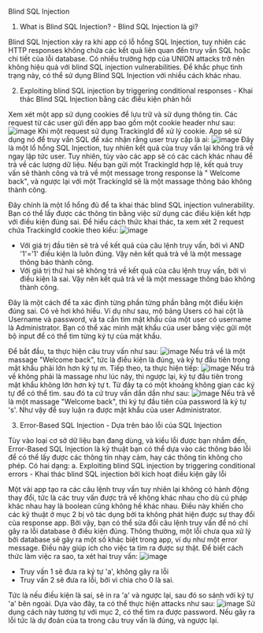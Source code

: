 Blind SQL Injection
1. What is Blind SQL Injection? - Blind SQL Injection là gì?

Blind SQL Injection xảy ra khi app có lỗ hổng SQL Injection, tuy nhiên các HTTP responses không chứa các kết quả liên quan đến truy vấn SQL hoặc chi tiết của lỗi database. Có nhiều trường hợp của UNION attacks trở nên không hiệu quả với blind SQL injection vulnerabilities. Để khắc phục tình trạng này, có thể sử dụng Blind SQL Injection với nhiều cách khác nhau.

2. Exploiting blind SQL injection by triggering conditional responses - Khai thác Blind SQL Injection bằng các điều kiện phản hồi

Xem xét một app sử dụng cookies để lưu trữ và sử dụng thông tin. Các request từ các user gửi đến app bao gồm một cookie header như sau:
![image](https://github.com/phtuanthanh/LabPortwigger/assets/138991479/45d18f87-4041-4514-8064-8c86a5d9ae10)
Khi một request sử dụng TrackingId để xử lý cookie. App sẽ sử dụng nó để truy vấn SQL để xác nhận rằng user truy cập là ai:
![image](https://github.com/phtuanthanh/LabPortwigger/assets/138991479/8beafa0a-5eae-4bbe-a1d5-a6843d1748b9)
Đây là một lổ hổng SQL Injection, tuy nhiên kết quả của truy vấn lại không trả về ngay lập tức user. Tuy nhiên, tùy vào các app sẽ có các cách khác nhau để trả về các lượng dữ liệu. Nếu bạn gửi một TrackingId hợp lệ, kết quả truy vấn sẽ thành công và trả về một message trong response là " Welcome back", và ngược lại với một TrackingId sẽ là một massage thông báo không thành công.

Đây chính là một lổ hổng đủ để ta khai thác blind SQL injection vulnerability. Bạn có thể lấy được các thông tin bằng việc sử dụng các điều kiện kết hợp với điều kiện đúng sai. Để hiểu cách thức khai thác, ta xem xét 2 request chứa TrackingId cookie theo kiểu:
![image](https://github.com/phtuanthanh/LabPortwigger/assets/138991479/8048a0f7-5401-402c-85a0-3f2ddd061b76)
+ Với giá trị đầu tiên sẽ trả về kết quả của câu lệnh truy vấn, bởi vì AND '1'='1' điều kiện là luôn đúng. Vậy nên kết quả trả về là một message thông báo thành công.
+ Với giá trị thứ hai  sẽ không trả về kết quả của câu lệnh truy vấn, bởi vì điều kiện là sai. Vậy nên kết quả trả về là một message thông báo không thành công.

Đây là một cách để ta xác định từng phần từng phần bằng một điều kiện đúng sai. Có vẻ hơi khó hiểu. Ví dụ như sau, mộ bảng Users có hai cột là Username và password, và ta cần tìm mật khẩu của một user có username là Administrator. Bạn có thể xác minh mật khẩu của user bằng việc gửi một bộ input để có thể tìm từng ký tự của mật khẩu.

Để bắt đầu, ta thực hiện câu truy vấn như sau:
![image](https://github.com/phtuanthanh/LabPortwigger/assets/138991479/e543d08b-83e7-402c-ac93-c7339ecb127e)
Nếu trả về là một massage "Welcome back", tức là điều kiện là đúng, và ký tự đầu tiên trong mật khẩu phải lớn hơn ký tự m.
Tiếp theo, ta thực hiện tiếp:
![image](https://github.com/phtuanthanh/LabPortwigger/assets/138991479/41300f65-6976-413d-afd2-af30cfaa08e6)
Nếu trả về không phải là massage như lúc nãy, thì ngược lại, ký tự đầu tiên trong mật khẩu không lớn hơn ký tự t. Từ đây ta có một khoảng không gian các ký tự để có thể tìm. sau đó ta cứ truy vấn dần dần như sau:
![image](https://github.com/phtuanthanh/LabPortwigger/assets/138991479/458d7114-ec44-41ae-87c7-4c0d376caa62)
Nếu trả về là một massage "Welcome back", thì ký tự đầu tiên của password là ký tự 's'.
Như vậy để suy luận ra được mật khẩu của user Administrator.

3. Error-Based SQL Injection - Dựa trên báo lỗi của SQL Injection

Tùy vào loại cơ sở dữ liệu bạn đang dùng, và kiểu lỗi được bạn nhắm đến, Error-Based SQL Injection là kỹ thuật bạn có thể dựa vào các thông báo lỗi để có thể lấy được các thông tin nhạy cảm, hay các thông tin không cho phép. Có hai dạng:
a. Exploiting blind SQL injection by triggering conditional errors - Khai thác blind SQL injection bởi kích hoạt điều kiện gây lỗi

Một vài app tạo ra các câu lệnh truy vấn tuy nhiên lại không có hành động thay đổi, tức là các truy vấn được trả về không khác nhau cho dù cú pháp khác nhau hay là boolean cũng không hề khác nhau.
Điều này khiến cho các kỹ thuật ở mục 2 bị vô tác dụng bởi ta không phát hiện được sự thay đổi của response app. Bởi vậy, bạn có thể sửa đổi câu lệnh truy vấn để nó chỉ gây ra lỗi database ở điều kiện đúng. Thông thường, một lỗi chưa qua xử lý bởi database sẽ gây ra một số khác biệt trong app, ví dụ như một error message. Điều này giúp ích cho việc ta tìm ra được sự thật. Để biết cách thức làm việc ra sao, ta xét hai truy vấn:
![image](https://github.com/phtuanthanh/LabPortwigger/assets/138991479/465240f0-f89b-47b3-9a71-89f48c6cb846)
+ Truy vấn 1 sẽ đưa ra ký tự 'a', không gây ra lỗi
+ Truy vấn 2 sẽ đưa ra lỗi, bởi vì chia cho 0 là sai.
  
Tức là nếu điều kiện là sai, sẽ in ra 'a' và ngược lại, sau đó so sánh với ký tự 'a' bên ngoài. Dựa vào đây, ta có thể thực hiện attacks như sau:
![image](https://github.com/phtuanthanh/LabPortwigger/assets/138991479/6d62f563-55cb-4970-8872-eed1fd8e095a)
Sử dụng cách này tương tự với mục 2, có thể tìm ra được password. Nếu gây ra lỗi tức là dự đoán của ta trong câu truy vấn là đúng, và ngược lại.




